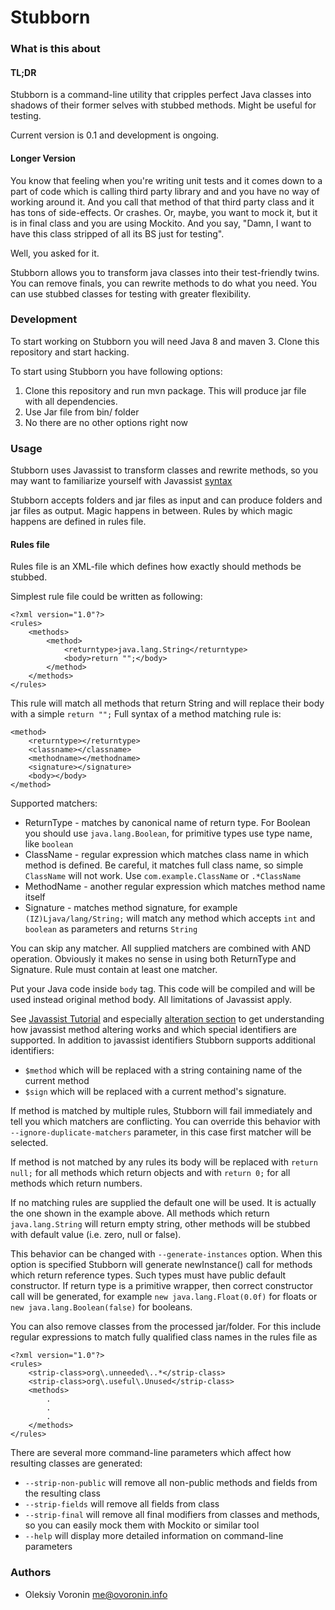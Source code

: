 # Stubborn #

### What is this about ###

#### TL;DR ####

Stubborn is a command-line utility that cripples perfect Java classes into shadows of their former selves with stubbed methods. Might be useful for testing.

Current version is 0.1 and development is ongoing.

#### Longer Version ####

You know that feeling when you're writing unit tests and it comes down to a part of code which is calling
third party library and and you have no way of working around it. And you call that method of that third party
class and it has tons of side-effects. Or crashes. Or, maybe, you want to mock it, but it is in final class and
you are using Mockito. And you say, "Damn, I want to have this class stripped of all its BS just for testing".

Well, you asked for it.

Stubborn allows you to transform java classes into their test-friendly twins. You can remove finals, you can
rewrite methods to do what you need. You can use stubbed classes for testing with greater flexibility. 


### Development ###

To start working on Stubborn you will need Java 8 and maven 3. Clone this repository and start hacking.

To start using Stubborn you have following options:
 
 1. Clone this repository and run mvn package. This will produce jar file with all dependencies.
 2. Use Jar file from bin/ folder
 3. No there are no other options right now
 
### Usage ###

Stubborn uses Javassist to transform classes and rewrite methods, so you may want to familiarize yourself with
Javassist [syntax](http://www.csg.ci.i.u-tokyo.ac.jp/~chiba/javassist/tutorial/tutorial2.html#intro)


Stubborn accepts folders and jar files as input and can produce folders and jar files as output. Magic happens in between. 
Rules by which magic happens are defined in rules file. 

#### Rules file ####

Rules file is an XML-file which defines how exactly should methods be stubbed.

Simplest rule file could be written as following:
```
<?xml version="1.0"?>
<rules>
    <methods>
        <method>
            <returntype>java.lang.String</returntype>
            <body>return "";</body>
        </method>
    </methods>
</rules>
```
This rule will match all methods that return String and will replace their body with a simple `return "";` Full syntax of a method matching rule is:
```
<method>
    <returntype></returntype>
    <classname></classname>
    <methodname></methodname>
    <signature></signature>
    <body></body>
</method>
```

Supported matchers:

* ReturnType - matches by canonical name of return type. For Boolean you should use `java.lang.Boolean`, for primitive types use type name, like `boolean`
* ClassName - regular expression which matches class name in which method is defined. Be careful, it matches full class name, so simple `ClassName` will not work. Use `com.example.ClassName` or `.*ClassName`
* MethodName - another regular expression which matches method name itself
* Signature - matches method signature, for example `(IZ)Ljava/lang/String;` will match any method which accepts `int` and `boolean` as parameters and returns `String`

You can skip any matcher. All supplied matchers are combined with AND operation. Obviously it makes no sense in using both ReturnType and Signature. Rule must contain at least one matcher.

Put your Java code inside `body` tag. This code will be compiled and will be used instead original method body. All limitations of Javassist apply.
 
See [Javassist Tutorial](http://www.csg.ci.i.u-tokyo.ac.jp/~chiba/javassist/tutorial/tutorial2.html#intro) and especially [alteration section](http://www.csg.ci.i.u-tokyo.ac.jp/~chiba/javassist/tutorial/tutorial2.html#alter) to get understanding how javassist method altering works and which special identifiers are supported. In addition to javassist identifiers Stubborn supports additional identifiers:

* `$method` which will be replaced with a string containing name of the current method
* `$sign` which will be replaced with a current method's signature.

If method is matched by multiple rules, Stubborn will fail immediately and tell you which matchers are conflicting. You can override this behavior with `--ignore-duplicate-matchers` parameter, in this case first matcher will be selected.

If method is not matched by any rules its body will be replaced with `return null;` for all methods which return objects and with `return 0;` for all methods which return numbers.

If no matching rules are supplied the default one will be used. It is actually the one shown in the example above. 
All methods which return `java.lang.String` will return empty string, other methods will be stubbed with default value (i.e. zero, null or false).

This behavior can be changed with `--generate-instances` option. When this option is specified Stubborn will generate newInstance() call for
 methods which return reference types. Such types must have public default constructor. If return type is a primitive wrapper, then correct
 constructor call will be generated, for example `new java.lang.Float(0.0f)` for floats or `new java.lang.Boolean(false)` for booleans.


You can also remove classes from the processed jar/folder. For this include regular expressions to match fully qualified class names in the rules file as
```
<?xml version="1.0"?>
<rules>
    <strip-class>org\.unneeded\..*</strip-class>
    <strip-class>org\.useful\.Unused</strip-class>
    <methods>
        .
        .
        .
    </methods>
</rules>
```

There are several more command-line parameters which affect how resulting classes are generated:

* `--strip-non-public` will remove all non-public methods and fields from the resulting class
* `--strip-fields` will remove all fields from class
* `--strip-final` will remove all final modifiers from classes and methods, so you can easily mock them with Mockito or similar tool
* `--help` will display more detailed information on command-line parameters

### Authors ###

* Oleksiy Voronin <me@ovoronin.info>

